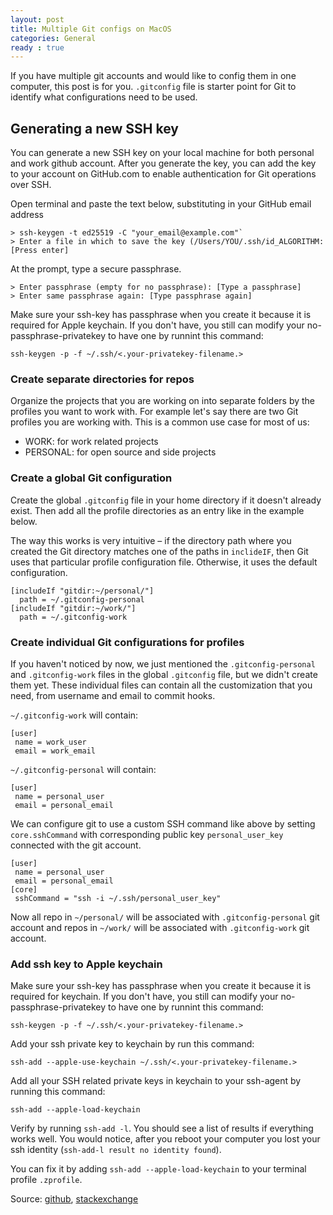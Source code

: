 ```yaml
---
layout: post
title: Multiple Git configs on MacOS
categories: General
ready : true
---
```


If you have multiple git accounts and would like to config them in one computer, this post is for you. `.gitconfig` 
file is starter point for Git to identify what configurations need to be used. 

## Generating a new SSH key

You can generate a new SSH key on your local machine for both personal and work github account. After you generate the key, you can add the key to your account on GitHub.com to enable authentication for Git operations over SSH.

Open terminal and paste the text below, substituting in your GitHub email address
```shell
> ssh-keygen -t ed25519 -C "your_email@example.com"`
> Enter a file in which to save the key (/Users/YOU/.ssh/id_ALGORITHM: [Press enter]
```

At the prompt, type a secure passphrase.
```shell
> Enter passphrase (empty for no passphrase): [Type a passphrase]
> Enter same passphrase again: [Type passphrase again]
```
Make sure your ssh-key has passphrase when you create it because it is required for Apple keychain. If you don't have, you still can modify your no-passphrase-privatekey to have one by runnint this command: 
```shell
ssh-keygen -p -f ~/.ssh/<.your-privatekey-filename.>
```

### Create separate directories for repos

Organize the projects that you are working on into separate folders by the profiles you want to work with. For example 
let's say there are two Git profiles you are working with. This is a common use case for most of us:

* WORK: for work related projects
* PERSONAL: for open source and side projects

### Create a global Git configuration

Create the global `.gitconfig` file in your home directory if it doesn't already exist. Then add all the profile 
directories as an entry like in the example below.

The way this works is very intuitive – if the directory path where you created the Git directory matches one of the 
paths in `inclideIF`, then Git uses that particular profile configuration file. Otherwise, it uses the default 
configuration.

```
[includeIf "gitdir:~/personal/"]
  path = ~/.gitconfig-personal
[includeIf "gitdir:~/work/"]
  path = ~/.gitconfig-work
```

### Create individual Git configurations for profiles

If you haven't noticed by now, we just mentioned the `.gitconfig-personal` and  `.gitconfig-work` files in the global 
`.gitconfig` file, but we didn't create them yet. These individual files can contain all the customization that you 
need, from username and email to commit hooks.

`~/.gitconfig-work` will contain:

```
[user]
 name = work_user
 email = work_email
```

`~/.gitconfig-personal` will contain:

```
[user]
 name = personal_user
 email = personal_email
```

We can configure git to use a custom SSH command like above by setting `core.sshCommand` with corresponding public 
key `personal_user_key` connected with the git account. 

```
[user]
 name = personal_user
 email = personal_email
[core]
 sshCommand = "ssh -i ~/.ssh/personal_user_key"
```

Now all repo in `~/personal/` will be associated with `.gitconfig-personal` git account and repos in `~/work/` will 
be associated with `.gitconfig-work` git account.

### Add ssh key to Apple keychain

Make sure your ssh-key has passphrase when you create it because it is required for keychain. If you don't 
have, you still can modify your no-passphrase-privatekey to have one by runnint this command: 
```shell
ssh-keygen -p -f ~/.ssh/<.your-privatekey-filename.>
```

Add your ssh private key to keychain by run this command: 
```shell
ssh-add --apple-use-keychain ~/.ssh/<.your-privatekey-filename.>
```

Add all your SSH related private keys in keychain to your ssh-agent by running this command: 
```shell
ssh-add --apple-load-keychain
```

Verify by running `ssh-add -l`. You should see a list of results if everything works well. You would notice, 
after you reboot your computer you lost your ssh identity (`ssh-add-l result no identity found`).

You can fix it by adding `ssh-add --apple-load-keychain` to your terminal profile `.zprofile`.

Source: [github](https://docs.github.com/en/authentication/connecting-to-github-with-ssh/generating-a-new-ssh-key-and-adding-it-to-the-ssh-agent), [stackexchange](https://unix.stackexchange.com/a/560404)

